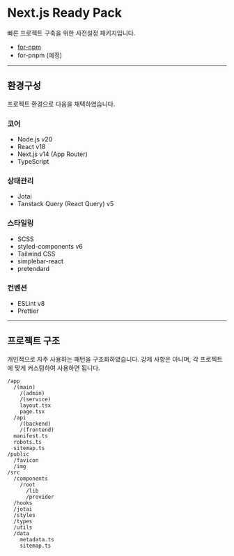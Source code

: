 # Next.js Ready Pack

빠른 프로젝트 구축을 위한 사전설정 패키지입니다.

- [for-npm](https://github.com/GraffitoRyu/nextjs-ready-pack/tree/npm/for-npm)
- for-pnpm (예정)

---

## 환경구성

프로젝트 환경으로 다음을 채택하였습니다.

### 코어

- Node.js v20
- React v18
- Next.js v14 (App Router)
- TypeScript

### 상태관리

- Jotai
- Tanstack Query (React Query) v5

### 스타일링

- SCSS
- styled-components v6
- Tailwind CSS
- simplebar-react
- pretendard

### 컨벤션

- ESLint v8
- Prettier

---

## 프로젝트 구조

개인적으로 자주 사용하는 패턴을 구조화하였습니다.
강제 사항은 아니며, 각 프로젝트에 맞게 커스텀하여 사용하면 됩니다.

```plaintext
/app
  /(main)
    /(admin)
    /(service)
    layout.tsx
    page.tsx
  /api
    /(backend)
    /(frontend)
  manifest.ts
  robots.ts
  sitemap.ts
/public
  /favicon
  /img
/src
  /components
    /root
      /lib
      /provider
  /hooks
  /jotai
  /styles
  /types
  /utils
  /data
    metadata.ts
    sitemap.ts
```
